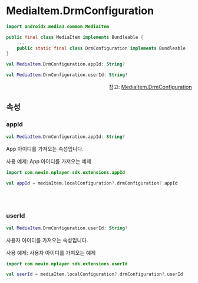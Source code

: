 # MediaItem.DrmConfiguration

```kotlin
import androidx.media3.common.MediaItem
```
```java
public final class MediaItem implements Bundleable { 
    ...
    public static final class DrmConfiguration implements Bundleable
}
```
```kotlin
val MediaItem.DrmConfiguration.appId: String?

val MediaItem.DrmConfiguration.userId: String?
```
<div align="right">
참고: <a href="https://developer.android.com/reference/androidx/media3/common/MediaItem.DrmConfiguration">MediaItem.DrmConfiguration</a>
</div>

## 속성

### appId

```kotlin
val MediaItem.DrmConfiguration.appId: String?
```
App 아이디를 가져오는 속성입니다.

사용 예제: App 아이디를 가져오는 예제
```kotlin
import com.newin.nplayer.sdk.extensions.appId

val appId = mediaItem.localConfiguration?.drmConfiguration?.appId
```

<br><br>
### userId
```kotlin
val MediaItem.DrmConfiguration.userId: String?
```
사용자 아이디를 가져오는 속성입니다.

사용 예제: 사용자 아이디를 가져오는 예제
```kotlin
import com.newin.nplayer.sdk.extensions.userId

val userId = mediaItem.localConfiguration?.drmConfiguration?.userId
```